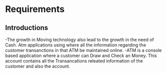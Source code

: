 # Requirements 
## Introductions
-The growth in Moving technology also lead to the growth in the need of Cash. Atm applications using where all the information regarding the customer transanctions in that ATM be maintained online.
-ATM is a console based application where a customer can Draw and Check an Money. This account contains all the Transancations releated information of the customer and also the account.



